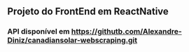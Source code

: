 ## Projeto do FrontEnd em ReactNative

### API disponível em https://githutb.com/Alexandre-Diniz/canadiansolar-webscraping.git